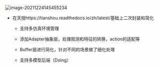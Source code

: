 

![image-20211224145455234](C:\Workspace\platforms\bear\bearRL\README.assets\image-20211224145455234.png)

* 在天授https://tianshou.readthedocs.io/zh/latest/基础上二次封装和简化

  * 支持多仿真环境管理

  * 添加Adapter抽象层，处理观测和特征的转换，action的适配等

  * Buffer层进行简化，针对不同的场景做了细化处理

  * 支持多模型后端（Doing）

    